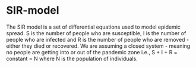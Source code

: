 # SIR-model
The SIR model is a set of differential equations used to model epidemic spread. S is the number of people who are susceptible, I is the number of people who are infected and R is the number of people who are removed - either they died or recovered. We are assuming a closed system - meaning no people are getting into or out of the pandemic zone i.e., S + I + R = constant = N where N is the population of individuals.  
